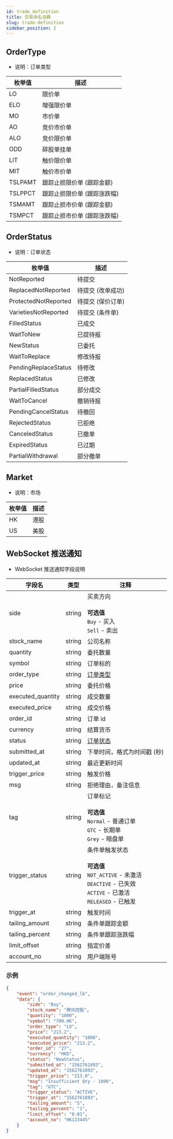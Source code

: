 ```yaml
---
id: trade_definition
title: 交易命名词典
slug: trade-definition
sidebar_position: 2
---
```


## OrderType

- 说明：订单类型

| 枚举值  | 描述                        |
| ------- | --------------------------- |
| LO      | 限价单                      |
| ELO     | 增强限价单                  |
| MO      | 市价单                      |
| AO      | 竞价市价单                  |
| ALO     | 竞价限价单                  |
| ODD     | 碎股单挂单                  |
| LIT     | 触价限价单                  |
| MIT     | 触价市价单                  |
| TSLPAMT | 跟踪止损限价单 (跟踪金额)   |
| TSLPPCT | 跟踪止损限价单 (跟踪涨跌幅) |
| TSMAMT  | 跟踪止损市价单 (跟踪金额)   |
| TSMPCT  | 跟踪止损市价单 (跟踪涨跌幅) |

## OrderStatus

- 说明：订单状态

| 枚举值               | 描述              |
| -------------------- | ----------------- |
| NotReported          | 待提交            |
| ReplacedNotReported  | 待提交 (改单成功) |
| ProtectedNotReported | 待提交 (保价订单) |
| VarietiesNotReported | 待提交 (条件单)   |
| FilledStatus         | 已成交            |
| WaitToNew            | 已提待报          |
| NewStatus            | 已委托            |
| WaitToReplace        | 修改待报          |
| PendingReplaceStatus | 待修改            |
| ReplacedStatus       | 已修改            |
| PartialFilledStatus  | 部分成交          |
| WaitToCancel         | 撤销待报          |
| PendingCancelStatus  | 待撤回            |
| RejectedStatus       | 已拒绝            |
| CanceledStatus       | 已撤单            |
| ExpiredStatus        | 已过期            |
| PartialWithdrawal    | 部分撤单          |

## Market

- 说明：市场

| 枚举值 | 描述 |
| ------ | ---- |
| HK     | 港股 |
| US     | 美股 |

## WebSocket 推送通知

- WebSocket 推送通知字段说明

| 字段名            | 类型   | 注释                                                                                                                                   |
| ----------------- | ------ | -------------------------------------------------------------------------------------------------------------------------------------- |
| side              | string | 买卖方向<br/><br/>**可选值**<br/>`Buy` - 买入<br />`Sell` - 卖出                                                                       |
| stock_name        | string | 公司名称                                                                                                                               |
| quantity          | string | 委托数量                                                                                                                               |
| symbol            | string | 订单标的                                                                                                                               |
| order_type        | string | [订单类型](./trade-definition#ordertype)                                                                                               |
| price             | string | 委托价格                                                                                                                               |
| executed_quantity | string | 成交数量                                                                                                                               |
| executed_price    | string | 成交价格                                                                                                                               |
| order_id          | string | 订单 id                                                                                                                                |
| currency          | string | 结算货币                                                                                                                               |
| status            | string | [订单状态](./trade-definition#orderstatus)                                                                                             |
| submitted_at      | string | 下单时间，格式为时间戳 (秒)                                                                                                            |
| updated_at        | string | 最近更新时间                                                                                                                           |
| trigger_price     | string | 触发价格                                                                                                                               |
| msg               | string | 拒绝理由，备注信息                                                                                                                     |
| tag               | string | 订单标记<br/><br/>**可选值**<br/>`Normal` - 普通订单<br />`GTC` - 长期单<br />`Grey` - 暗盘单                                          |
| trigger_status    | string | 条件单触发状态<br/><br/>**可选值**<br/>`NOT_ACTIVE` - 未激活 <br />`DEACTIVE` - 已失效<br />`ACTIVE` - 已激活<br />`RELEASED` - 已触发 |
| trigger_at        | string | 触发时间                                                                                                                               |
| tailing_amount    | string | 条件单跟踪金额                                                                                                                         |
| tailing_percent   | string | 条件单跟踪涨跌幅                                                                                                                       |
| limit_offset      | string | 指定价差                                                                                                                               |
| account_no        | string | 用户端账号                                                                                                                             |

### 示例

```JSON
{
	"event": "order_changed_lb",
	"data": {
		"side": "Buy",
		"stock_name": "腾讯控股",
		"quantity": "1000",
		"symbol": "700.HK",
		"order_type": "LO",
		"price": "213.2",
		"executed_quantity": "1000",
		"executed_price": "213.2",
		"order_id": "27",
		"currency": "HKD",
		"status": "NewStatus",
		"submitted_at": "1562761893",
		"updated_at": "1562761893",
		"trigger_price": "213.0",
		"msg": "Insufficient Qty - 1000",
		"tag": "GTC",
		"trigger_status": "ACTIVE",
		"trigger_at": "1562761893",
		"tailing_amount": "5",
		"tailing_percent": "1",
		"limit_offset": "0.01",
		"account_no": "HK123445"
	}
}
```
